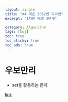 ```yaml
---
layout: single
title: "#4 백준 3052번 파이썬"
excerpt: "1차원 배열 4단계"

category: Algorithm
tags: [boj]
toc: true
toc_sticky: true
toc_ads: true
---
```


# 우보만리  

- set을 활용하는 문제

[link](https://www.acmicpc.net/problem/3052)

<script src="https://gist.github.com/hyeonchan523/e1924a2a861404166eae4bc7e7450302.js"></script>